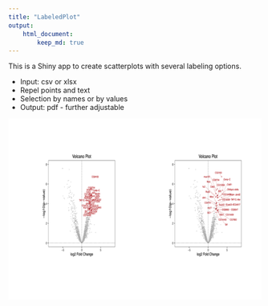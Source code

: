 ```yaml
---
title: "LabeledPlot"
output: 
    html_document:
        keep_md: true
---
```





This is a Shiny app to create scatterplots with several labeling options.

* Input: csv or xlsx
* Repel points and text
* Selection by names or by values
* Output: pdf - further adjustable



![](README_files/figure-html/unnamed-chunk-1-1.png)<!-- -->


<!-- <img src="example1.png" width="250px"> -->
<!-- <img src="example2.png" width="250px"> -->


